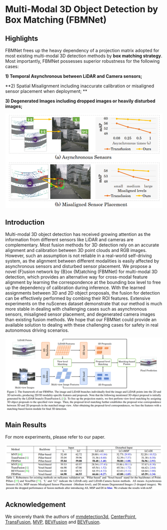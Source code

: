 # Multi-Modal 3D Object Detection by Box Matching (FBMNet)

## Highlights

FBMNet frees up the heavy dependency of a projection matrix adopted for most existing multi-modal 3D detection methods by **box matching strategy**. Most importantly, FBMNet possesses superior robustness for the following cases:

**1) Temporal Asynchronous between LiDAR and Camera sensors;**

**2) Spatial  Misalignment including inaccurate calibration or misaligned sensor placement when deployment; **

**3)  Degenerated Images including dropped images or heavily disturbed images;**

![FBMNet](figs/intro.png)

## Introduction

Multi-modal 3D object detection has received growing attention as the information from different sensors like LiDAR and cameras are complementary. Most fusion methods for 3D detection rely on an accurate alignment and calibration between 3D point clouds and RGB images. However, such an assumption is not reliable in a real-world self-driving system, as the alignment between different modalities is easily affected by asynchronous sensors and disturbed sensor placement. We propose a novel {F}usion network by {B}ox {M}atching (FBMNet) for multi-modal 3D detection, which provides an alternative way for cross-modal feature alignment by learning the correspondence at the bounding box level to free up the dependency of calibration during inference. With the learned assignments between 3D and 2D object proposals, the fusion for detection can be effectively performed by combing their ROI features. Extensive experiments on the nuScenes dataset demonstrate that our method is much more  stable in dealing with challenging cases such as asynchronous sensors,  misaligned sensor placement, and degenerated camera images than existing fusion methods. We hope that our FBMNet could provide an available solution to dealing with these challenging cases for safety in real autonomous driving scenarios.

![Framework](figs/framework.png)

## Main Results

For more experiments, please refer to our paper.

![main_results](figs/main_results.png)



## Acknowledgement

We sincerely thank the authors of [mmdetection3d](https://github.com/open-mmlab/mmdetection3d), [CenterPoint](https://github.com/tianweiy/CenterPoint), [TransFusion](https://github.com/XuyangBai/TransFusion), [MVP](https://github.com/tianweiy/MVP), [BEVFusion](https://github.com/ADLab-AutoDrive/BEVFusion) and [BEVFusion](https://github.com/mit-han-lab/bevfusion). 





















